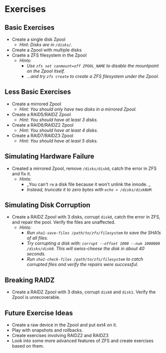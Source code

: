 
# Exercises


## Basic Exercises

- Create a single disk Zpool
   - _Hint: Disks are in `/disks/`._
- Create a Zpool with multiple disks
- Craete a ZFS filesystem in the Zpool
   - _Hints:_
      - _Use `zfs set canmount=off ZPOOL_NAME` to disable the mountpoint on the Zpool itself._
      - _...and try `zfs create` to create a ZFS filesystem under the Zpool._

## Less Basic Exercises

- Create a mirrored Zpool
   - _Hint: You should only have two disks in a mirrored Zpool._
- Create a RAID5/RAIDZ Zpool
   - _Hint: You should have at least 3 disks._
- Create a RAID6/RAIDZ2 Zpool
   - _Hint: You should have at least 4 disks._
- Create a RAID7/RAIDZ3 Zpool
   - _Hint: You should have at least 5 disks._
  
 
## Simulating Hardware Failure

- Created a mirrored Zpool, remove `/disks/disk0`, catch the error in ZFS and fix it.
   - _Hints_: 
     - _You can't `rm` a disk file because it won't unlink the innode. _
     - _Instead, truncate it to zero bytes with `echo > /disks/diskNUM`._


## Simulating Disk Corruption

- Create a RAIDZ Zpool with 3 disks, corrupt `disk0`, catch the error in ZFS, and repair the pool. Verify the files are unaffected.
   - _Hints:_
      - _Run `sha1-save-files /path/to/zfs/filesystem` to save the SHA1s of all files._
      - _Try corrupting a disk with: `corrupt --offset 1000 --num 1000000 /disks/disk0`.  This will swiss-cheese the disk in about 40 seconds._
      - _Run `sha1-check-files /path/to/zfs/filesystem` to catch corrupted files and verify the repairs were successful._


## Breaking RAIDZ

- Create a RAIDZ Zpool with 3 disks, corrupt `disk0` and `disk1`.  Verify the Zpool is unrecoverable.


## Future Exercise Ideas

- Create a raw device in the Zpool and put ext4 on it.
- Play with snapshots and rollbacks.
- Create exercises involving RAIDZ2 and RAIDZ3
- Look into some more advanced features of ZFS and create exercises based on them.



